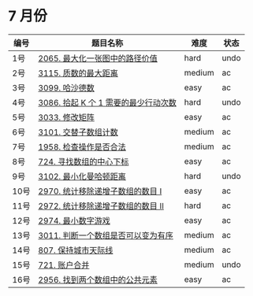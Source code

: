 # 7 月份

**编号**|**题目名称**|**难度**|**状态**
--------|------------|--------|--------
1号|[2065. 最大化一张图中的路径价值](./第1题%202065.%20最大化一张图中的路径价值)|hard|undo
2号|[3115. 质数的最大距离](./第2题%203115.%20质数的最大距离)|medium|ac
3号|[3099. 哈沙德数](./第3题%203099.%20哈沙德数)|easy|ac
4号|[3086. 拾起 K 个 1 需要的最少行动次数](./第4题%203086.%20拾起%20K%20个%201%20需要的最少行动次数])|hard|undo
5号|[3033. 修改矩阵](./第5题%203033.%20修改矩阵)|easy|ac
6号|[3101. 交替子数组计数](./第6题%203101.%20交替子数组计数)|medium|ac
7号|[1958. 检查操作是否合法](./第7题%201958.%20检查操作是否合法)|medium|ac
8号|[724. 寻找数组的中心下标](./第8题%20724.%20寻找数组的中心下标)|easy|ac
9号|[3102. 最小化曼哈顿距离](./第9题%203102.%20最小化曼哈顿距离)|hard|undo
10号|[2970. 统计移除递增子数组的数目 I](./第10题%202970.%20统计移除递增子数组的数目%20I)|easy|ac
11号|[2972. 统计移除递增子数组的数目 II](./第11题%202972.%20统计移除递增子数组的数目%20II)|hard|ac
12号|[2974. 最小数字游戏](./第12题%202974.%20最小数字游戏)|easy|ac
13号|[3011. 判断一个数组是否可以变为有序](./第13题%203011.%20判断一个数组是否可以变为有序)|medium|ac
14号|[807. 保持城市天际线](./第14题%20807.%20保持城市天际线)|medium|ac
15号|[721. 账户合并](./第15题%20721.%20账户合并)|medium|undo
16号|[2956. 找到两个数组中的公共元素](./第16题%202956.%20找到两个数组中的公共元素)|easy|ac
